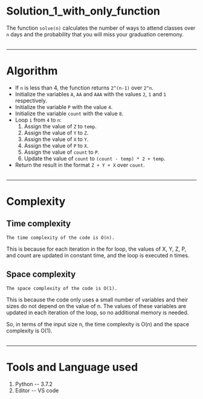 # **Solution_1_with_only_function**

The function `solve(n)` calculates the number of ways to attend classes over `n` days and the probability that you will miss your graduation ceremony.
<br></br>
___

# **Algorithm**

- If `n` is less than 4, the function returns `2^(n-1)` over `2^n`.
- Initialize the variables `A`, `AA` and `AAA` with the values `2`, `1` and `1` respectively.
- Initialize the variable `P` with the value `4`.
- Initialize the variable `count` with the value `8`.
- Loop `i` from `4` to `n`:
    1. Assign the value of `Z` to `temp`.
    2. Assign the value of `Y` to `Z`.
    3. Assign the value of `X` to `Y`.
    4. Assign the value of `P` to `X`.
    5. Assign the value of `count` to `P`.
    6. Update the value of `count` to `(count - temp) * 2 + temp`.
- Return the result in the format `Z + Y + X` over `count`.
<br></br>

---

# **Complexity**

## Time complexity

```The time complexity of the code is O(n).```

This is because for each iteration in the for loop, the values of X, Y, Z, P, and count are updated in constant time, and the loop is executed n times.


## Space complexity

```The space complexity of the code is O(1).```

This is because the code only uses a small number of variables and their sizes do not depend on the value of n. The values of these variables are updated in each iteration of the loop, so no additional memory is needed.

So, in terms of the input size n, the time complexity is O(n) and the space complexity is O(1).
<br></br>
___

# Tools and Language used

1. Python -- 3.7.2
2. Editor -- VS code


